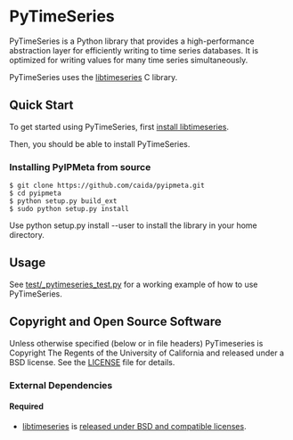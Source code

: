 # PyTimeSeries

PyTimeSeries is a Python library that provides a high-performance
abstraction layer for efficiently writing to time series databases. It
is optimized for writing values for many time series simultaneously.

PyTimeSeries uses the
[libtimeseries](https://github.com/caida/libtimeseries) C library.

## Quick Start

To get started using PyTimeSeries, first
[install libtimeseries](https://github.com/caida/libtimeseries).

Then, you should be able to install PyTimeSeries.

### Installing PyIPMeta from source

```
$ git clone https://github.com/caida/pyipmeta.git
$ cd pyipmeta
$ python setup.py build_ext
$ sudo python setup.py install
```

Use python setup.py install --user to install the library in your home directory.

## Usage

See [test/_pytimeseries_test.py](/test/_pytimeseries_test.py) for a
working example of how to use PyTimeSeries.

## Copyright and Open Source Software

Unless otherwise specified (below or in file headers) PyTimeseries is
Copyright The Regents of the University of California and released
under a BSD license. See the [LICENSE](LICENSE) file for details.

### External Dependencies

#### Required

 - [libtimeseries](https://github.com/caida/libtimeseries) is [released
   under BSD and compatible licenses](https://github.com/caida/libtimeseries#copyright-and-open-source-software).
